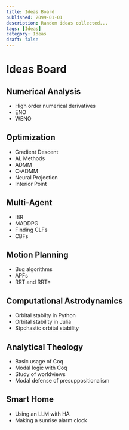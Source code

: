 ```yaml
---
title: Ideas Board
published: 2099-01-01
description: Random ideas collected...
tags: [Ideas]
category: Ideas
draft: false
---
```


# Ideas Board

## Numerical Analysis

- High order numerical derivatives
- ENO
- WENO

## Optimization

- Gradient Descent
- AL Methods
- ADMM
- C-ADMM
- Neural Projection
- Interior Point

## Multi-Agent

- IBR
- MADDPG
- Finding CLFs
- CBFs

## Motion Planning

- Bug algorithms
- APFs
- RRT and RRT*

## Computational Astrodynamics

- Orbital stabilty in Python
- Orbital stability in Julia
- Stpchastic orbital stability

## Analytical Theology

- Basic usage of Coq
- Modal logic with Coq
- Study of worldviews
- Modal defense of presuppositionalism

## Smart Home

- Using an LLM with HA
- Making a sunrise alarm clock